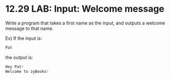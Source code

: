 # 12.29 LAB: Input: Welcome message

Write a program that takes a first name as the input, and outputs a welcome message to that name.   

Ex) If the input is:
```c
Pat
```
the output is:   
```c
Hey Pat!
Welcome to zyBooks!
```
